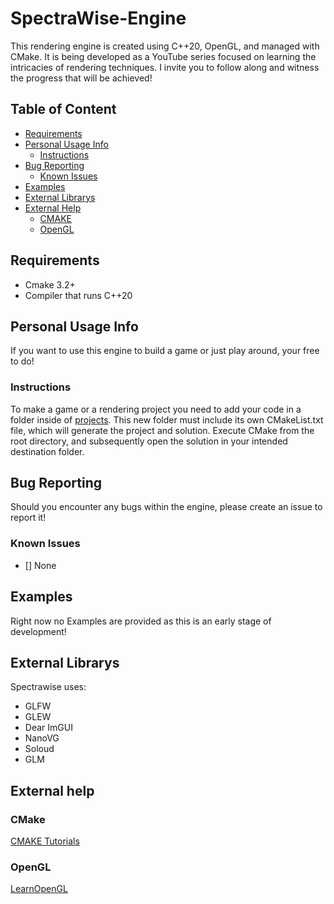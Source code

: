 # SpectraWise-Engine
This rendering engine is created using C++20, OpenGL, and managed with CMake. It is being developed as a YouTube series focused on learning the intricacies of rendering techniques. I invite you to follow along and witness the progress that will be achieved!

## Table of Content
- [Requirements](#table-of-content)
- [Personal Usage Info](#personal-usage-info)
    - [Instructions](#instructions)
- [Bug Reporting](#bug-reporting)
    - [Known Issues](#known-issues)
- [Examples](#examples)
- [External Librarys](#external-librarys)
- [External Help](#external-librarys)
    - [CMAKE](#cmake)
    - [OpenGL](#opengl) 

## Requirements
- Cmake 3.2+
- Compiler that runs C++20

## Personal Usage Info
If you want to use this engine to build a game or just play around, your free to do!

### Instructions
To make a game or a rendering project you need to add your code in a folder inside of [projects](/projects). This new folder must include its own CMakeList.txt file, which will generate the project and solution. Execute CMake from the root directory, and subsequently open the solution in your intended destination folder.

## Bug Reporting
Should you encounter any bugs within the engine, please create an issue to report it!

### Known Issues
 - [] None

## Examples
Right now no Examples are provided as this is an early stage of development!

## External Librarys
Spectrawise uses:
- GLFW
- GLEW
- Dear ImGUI
- NanoVG
- Soloud
- GLM
<!--## Contribution
Maybe add 

-->
## External help
### CMake
[CMAKE Tutorials](https://cmake.org/cmake/help/latest/guide/tutorial/index.html)

### OpenGL
[LearnOpenGL](https://learnopengl.com/)
